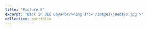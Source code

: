 ```yaml
---
title: "Picture 5"
excerpt: "Back in JEE Days<br/><img src='/images/jeedays.jpg'>"
collection: portfolio
---
```

